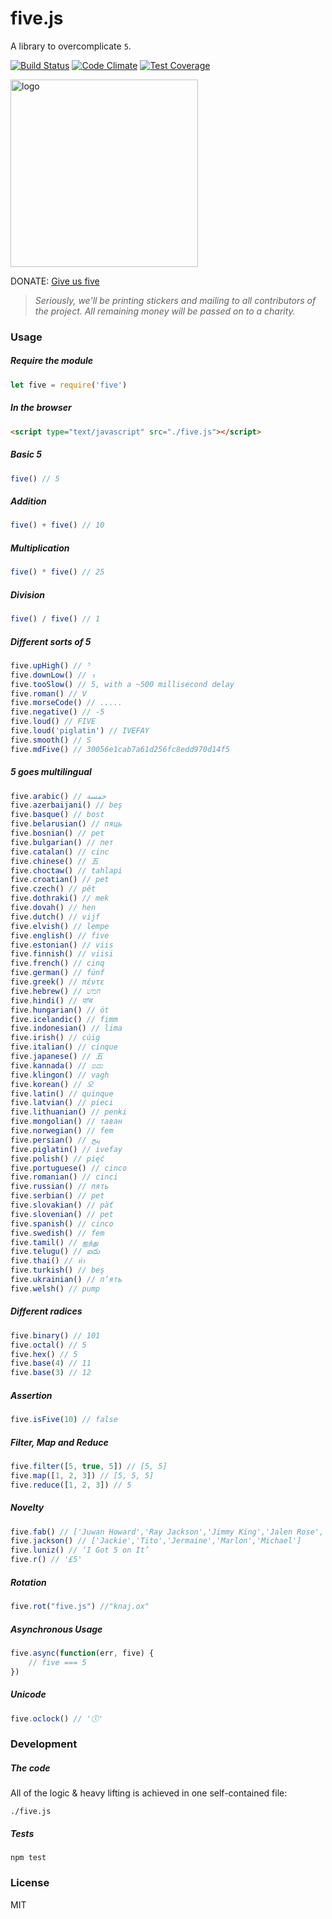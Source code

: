 # five.js

A library to overcomplicate `5`.

[![Build Status](https://travis-ci.org/jackdcrawford/five.svg?branch=master)](https://travis-ci.org/jackdcrawford/five)
[![Code Climate](https://codeclimate.com/github/jackdcrawford/five.png)](https://codeclimate.com/github/jackdcrawford/five)
[![Test Coverage](https://codeclimate.com/github/jackdcrawford/five/coverage.png)](https://codeclimate.com/github/jackdcrawford/five)

<img src="https://cldup.com/kwFz0lhg1u.png" width="300" alt="logo" />

DONATE: [Give us five](https://www.paypal.me/fivejs/5/)

> *Seriously, we'll be printing stickers and mailing to all contributors of the project. All remaining money will be passed on to a charity.*

### Usage
##### Require the module
```javascript
let five = require('five')
```

##### In the browser
```html
<script type="text/javascript" src="./five.js"></script>
```

##### Basic 5
```javascript
five() // 5
```

##### Addition
```javascript
five() + five() // 10
```

##### Multiplication
```javascript
five() * five() // 25
```

##### Division
```javascript
five() / five() // 1
```

##### Different sorts of 5
```javascript
five.upHigh() // ⁵
five.downLow() // ₅
five.tooSlow() // 5, with a ~500 millisecond delay
five.roman() // V
five.morseCode() // .....
five.negative() // -5
five.loud() // FIVE
five.loud('piglatin') // IVEFAY
five.smooth() // S
five.mdFive() // 30056e1cab7a61d256fc8edd970d14f5
```

##### 5 goes multilingual
```javascript
five.arabic() // خمسة
five.azerbaijani() // beş
five.basque() // bost
five.belarusian() // пяць
five.bosnian() // pet
five.bulgarian() // пет
five.catalan() // cinc
five.chinese() // 五
five.choctaw() // tahlapi
five.croatian() // pet
five.czech() // pět
five.dothraki() // mek
five.dovah() // hen
five.dutch() // vijf
five.elvish() // lempe
five.english() // five
five.estonian() // viis
five.finnish() // viisi
five.french() // cinq
five.german() // fünf
five.greek() // πέντε
five.hebrew() // חמש
five.hindi() // पांच
five.hungarian() // öt
five.icelandic() // fimm
five.indonesian() // lima
five.irish() // cúig
five.italian() // cinque
five.japanese() // 五
five.kannada() // ಐದು
five.klingon() // vagh
five.korean() // 오
five.latin() // quinque
five.latvian() // pieci
five.lithuanian() // penki
five.mongolian() // таван
five.norwegian() // fem
five.persian() // پنج
five.piglatin() // ivefay
five.polish() // pięć
five.portuguese() // cinco
five.romanian() // cinci
five.russian() // пять
five.serbian() // pet
five.slovakian() // päť
five.slovenian() // pet
five.spanish() // cinco
five.swedish() // fem
five.tamil() // ஐந்து
five.telugu() // ఐదు
five.thai() // ห้า
five.turkish() // beş
five.ukrainian() // п’ять
five.welsh() // pump
```

##### Different radices
```javascript
five.binary() // 101
five.octal() // 5
five.hex() // 5
five.base(4) // 11
five.base(3) // 12
```

##### Assertion
```javascript
five.isFive(10) // false
```

##### Filter, Map and Reduce
```javascript
five.filter([5, true, 5]) // [5, 5]
five.map([1, 2, 3]) // [5, 5, 5]
five.reduce([1, 2, 3]) // 5
```

##### Novelty
```javascript
five.fab() // ['Juwan Howard','Ray Jackson','Jimmy King','Jalen Rose','Chris Webber']
five.jackson() // ['Jackie','Tito','Jermaine','Marlon','Michael']
five.luniz() // ‘I Got 5 on It’
five.r() // '£5'
```

##### Rotation
```javascript
five.rot("five.js") //"knaj.ox"
```

##### Asynchronous Usage
```javascript
five.async(function(err, five) {
	// five === 5
})
```

##### Unicode
```javascript
five.oclock() // '🕔'
```

### Development
##### The code
All of the logic & heavy lifting is achieved in one self-contained file:
```
./five.js
```

##### Tests
```
npm test
```
### License
MIT
